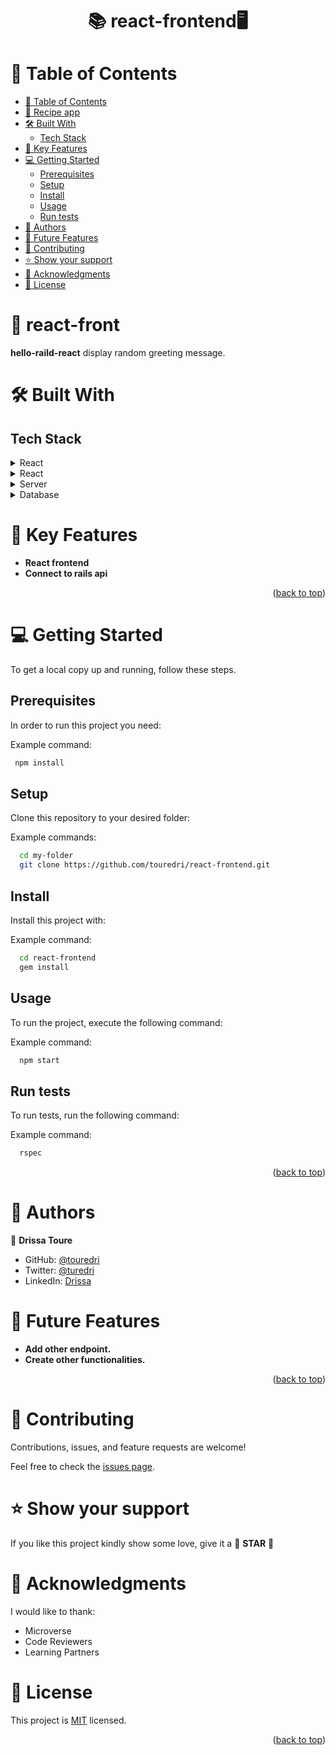 <a name="readme-top"></a>

<div align="center">
  <h1><b>📚 react-frontend🖥</b></h1>
</div>

<!-- TABLE OF CONTENTS -->

# 📗 Table of Contents

- [📗 Table of Contents](#-table-of-contents)
- [📖 Recipe app ](#-about-project-)
- [🛠 Built With ](#-built-with-)
    - [Tech Stack ](#tech-stack-)
- [🎲 Key Features ](#-key-features-)
- [💻 Getting Started ](#-getting-started-)
    - [Prerequisites](#prerequisites)
    - [Setup](#setup)
    - [Install](#install)
    - [Usage](#usage)
    - [Run tests](#run-tests)
- [👥 Authors ](#-authors-)
- [🔭 Future Features ](#-future-features-)
- [🤝 Contributing ](#-contributing-)
- [⭐️ Show your support ](#️-show-your-support-)
- [🙏 Acknowledgments ](#-acknowledgments-)
- [📝 License ](#-license-)

<!-- PROJECT DESCRIPTION -->

# 📖 react-front <a name="about-project"></a>

**hello-raild-react** display random greeting message.

# 🛠 Built With <a name="built-with"></a>

## Tech Stack <a name="tech-stack"></a>

<details>
  <summary>React</summary>
  <ul>
    <li><a href="https://rubyonrails.org/">Ruby on Rails</a></li>
  </ul>
</details>

<details>
  <summary>React</summary>
  <ul>
    <li><a href="https://react.dev/">React</a></li>
  </ul>
</details>

<details>
  <summary>Server</summary>
  <ul>
    <li><a href="https://rubyonrails.org/"> Rails server</a></li>
  </ul>
</details>

<details>
<summary>Database</summary>
  <ul>
    <li><a href="https://www.postgresql.org/">PostgreSQL</a></li>
  </ul>
</details>


<!-- Features -->

# 🎲 Key Features <a name="key-features"></a>

- **React frontend**
- **Connect to rails api**

<p align="right">(<a href="#readme-top">back to top</a>)</p>

<!-- GETTING STARTED -->

# 💻 Getting Started <a name="getting-started"></a>


To get a local copy up and running, follow these steps.

## Prerequisites

In order to run this project you need:

Example command:

```sh
 npm install
```

## Setup

Clone this repository to your desired folder:

Example commands:

```sh
  cd my-folder
  git clone https://github.com/touredri/react-frontend.git
```

## Install

Install this project with:

Example command:

```sh
  cd react-frontend
  gem install
```

## Usage

To run the project, execute the following command:

Example command:

```sh
  npm start
```

## Run tests

To run tests, run the following command:

Example command:

```sh
  rspec
```

<p align="right">(<a href="#readme-top">back to top</a>)</p>

<!-- AUTHORS -->

# 👥 Authors <a name="authors"></a>

👤 **Drissa Toure**

- GitHub: [@touredri](https://github.com/touredri)
- Twitter: [@turedri](https://twitter.com/touredri)
- LinkedIn: [Drissa](https://linkedin.com/in/touredri)
<!-- FUTURE FEATURES -->

# 🔭 Future Features <a name="future-features"></a>

- **Add other endpoint.**
- **Create other functionalities.**

<p align="right">(<a href="#readme-top">back to top</a>)</p>

<!-- CONTRIBUTING -->

# 🤝 Contributing <a name="contributing"></a>

Contributions, issues, and feature requests are welcome!

Feel free to check the [issues page](https://github.com/touredri/react-frontend/issues).

<!-- SUPPORT -->

# ⭐️ Show your support <a name="support"></a>

If you like this project kindly show some love, give it a 🌟 **STAR** 🌟

<!-- ACKNOWLEDGEMENTS -->

# 🙏 Acknowledgments <a name="acknowledgements"></a>

I would like to thank:
- Microverse
- Code Reviewers
- Learning Partners

<!-- LICENSE -->

# 📝 License <a name="license"></a>

This project is [MIT](./LICENSE) licensed.

<p align="right">(<a href="#readme-top">back to top</a>)</p>